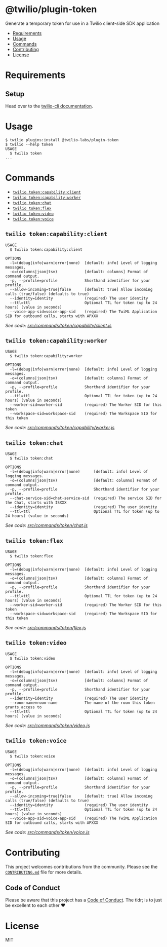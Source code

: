 @twilio/plugin-token
========================

Generate a temporary token for use in a Twilio client-side SDK application

<!-- toc -->
* [Requirements](#requirements)
* [Usage](#usage)
* [Commands](#commands)
* [ Contributing](#contributing)
* [License](#license)
<!-- tocstop -->
# Requirements

## Setup

Head over to the [twilio-cli documentation](https://www.twilio.com/docs/twilio-cli/quickstart).

# Usage

```sh-session
$ twilio plugins:install @twilio-labs/plugin-token
$ twilio --help token
USAGE
  $ twilio token
...
```
# Commands
<!-- commands -->
* [`twilio token:capability:client`](#twilio-tokencapabilityclient)
* [`twilio token:capability:worker`](#twilio-tokencapabilityworker)
* [`twilio token:chat`](#twilio-tokenchat)
* [`twilio token:flex`](#twilio-tokenflex)
* [`twilio token:video`](#twilio-tokenvideo)
* [`twilio token:voice`](#twilio-tokenvoice)

## `twilio token:capability:client`

```
USAGE
  $ twilio token:capability:client

OPTIONS
  -l=(debug|info|warn|error|none)  [default: info] Level of logging messages.
  -o=(columns|json|tsv)            [default: columns] Format of command output.
  -p, --profile=profile            Shorthand identifier for your profile.
  --allow-incoming=true|false      [default: true] Allow incoming calls (true/false) (defaults to true)
  --identity=identity              (required) The user identity
  --ttl=ttl                        Optional TTL for token (up to 24 hours) (value in seconds)
  --voice-app-sid=voice-app-sid    (required) The TwiML Application SID for outbound calls, starts with APXXX
```

_See code: [src/commands/token/capability/client.js](https://github.com/twilio-labs/plugin-token/blob/v3.0.1/src/commands/token/capability/client.js)_

## `twilio token:capability:worker`

```
USAGE
  $ twilio token:capability:worker

OPTIONS
  -l=(debug|info|warn|error|none)  [default: info] Level of logging messages.
  -o=(columns|json|tsv)            [default: columns] Format of command output.
  -p, --profile=profile            Shorthand identifier for your profile.
  --ttl=ttl                        Optional TTL for token (up to 24 hours) (value in seconds)
  --worker-sid=worker-sid          (required) The Worker SID for this token
  --workspace-sid=workspace-sid    (required) The Workspace SID for this token
```

_See code: [src/commands/token/capability/worker.js](https://github.com/twilio-labs/plugin-token/blob/v3.0.1/src/commands/token/capability/worker.js)_

## `twilio token:chat`

```
USAGE
  $ twilio token:chat

OPTIONS
  -l=(debug|info|warn|error|none)      [default: info] Level of logging messages.
  -o=(columns|json|tsv)                [default: columns] Format of command output.
  -p, --profile=profile                Shorthand identifier for your profile.
  --chat-service-sid=chat-service-sid  (required) The service SID for the Chat, starts with ISXXX
  --identity=identity                  (required) The user identity
  --ttl=ttl                            Optional TTL for token (up to 24 hours) (value in seconds)
```

_See code: [src/commands/token/chat.js](https://github.com/twilio-labs/plugin-token/blob/v3.0.1/src/commands/token/chat.js)_

## `twilio token:flex`

```
USAGE
  $ twilio token:flex

OPTIONS
  -l=(debug|info|warn|error|none)  [default: info] Level of logging messages.
  -o=(columns|json|tsv)            [default: columns] Format of command output.
  -p, --profile=profile            Shorthand identifier for your profile.
  --ttl=ttl                        Optional TTL for token (up to 24 hours) (value in seconds)
  --worker-sid=worker-sid          (required) The Worker SID for this token
  --workspace-sid=workspace-sid    (required) The Workspace SID for this token
```

_See code: [src/commands/token/flex.js](https://github.com/twilio-labs/plugin-token/blob/v3.0.1/src/commands/token/flex.js)_

## `twilio token:video`

```
USAGE
  $ twilio token:video

OPTIONS
  -l=(debug|info|warn|error|none)  [default: info] Level of logging messages.
  -o=(columns|json|tsv)            [default: columns] Format of command output.
  -p, --profile=profile            Shorthand identifier for your profile.
  --identity=identity              (required) The user identity
  --room-name=room-name            The name of the room this token grants access to
  --ttl=ttl                        Optional TTL for token (up to 24 hours) (value in seconds)
```

_See code: [src/commands/token/video.js](https://github.com/twilio-labs/plugin-token/blob/v3.0.1/src/commands/token/video.js)_

## `twilio token:voice`

```
USAGE
  $ twilio token:voice

OPTIONS
  -l=(debug|info|warn|error|none)  [default: info] Level of logging messages.
  -o=(columns|json|tsv)            [default: columns] Format of command output.
  -p, --profile=profile            Shorthand identifier for your profile.
  --allow-incoming=true|false      [default: true] Allow incoming calls (true/false) (defaults to true)
  --identity=identity              (required) The user identity
  --ttl=ttl                        Optional TTL for token (up to 24 hours) (value in seconds)
  --voice-app-sid=voice-app-sid    (required) The TwiML Application SID for outbound calls, starts with APXXX
```

_See code: [src/commands/token/voice.js](https://github.com/twilio-labs/plugin-token/blob/v3.0.1/src/commands/token/voice.js)_
<!-- commandsstop -->
#  Contributing

This project welcomes contributions from the community. Please see the [`CONTRIBUTING.md`](CONTRIBUTING.md) file for more details.

## Code of Conduct

Please be aware that this project has a [Code of Conduct](https://github.com/twilio-labs/.github/blob/master/CODE_OF_CONDUCT.md). The tldr; is to just be excellent to each other ❤️

# License

MIT
